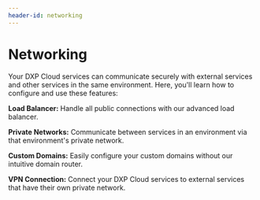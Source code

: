 ```yaml
---
header-id: networking
---
```


# Networking

Your DXP Cloud services can communicate securely with external services and
other services in the same environment. Here, you'll learn how to configure and
use these features:

**Load Balancer:** Handle all public connections with our advanced load 
balancer. 

**Private Networks:** Communicate between services in an environment via that
environment's private network. 

**Custom Domains:** Easily configure your custom domains without our intuitive
domain router. 

**VPN Connection:** Connect your DXP Cloud services to external services that 
have their own private network. 
